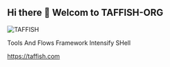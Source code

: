 ## Hi there 👋 Welcom to TAFFISH-ORG

![TAFFISH](https://github.com/user-attachments/assets/8cb1fd54-669a-4e4a-a010-26786edc09fa)

Tools And Flows Framework Intensify SHell

https://taffish.com
